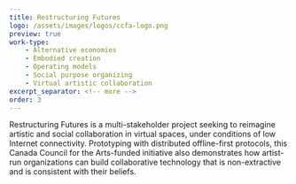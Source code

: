 ```yaml
---
title: Restructuring Futures
logo: /assets/images/logos/ccfa-logo.png
preview: true
work-type: 
    - Alternative economies 
    - Embodied creation 
    - Operating models 
    - Social purpose organizing 
    - Virtual artistic collaboration
excerpt_separator: <!-- more -->
order: 3
---
```

Restructuring Futures is a multi-stakeholder project seeking to reimagine artistic and social collaboration in virtual spaces, under conditions of low Internet connectivity.<!-- more --> Prototyping with distributed offline-first protocols, this Canada Council for the Arts-funded initiative also demonstrates how artist-run organizations can build collaborative technology that is non-extractive and is consistent with their beliefs.
